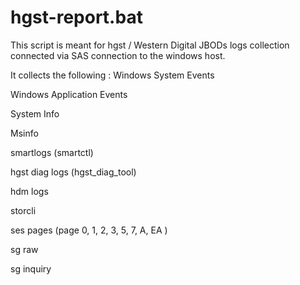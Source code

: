 # hgst-report.bat
This script is meant for hgst / Western Digital JBODs logs collection connected via SAS connection to the windows host.

It collects the following :
Windows System Events

Windows Application Events

System Info

Msinfo

smartlogs (smartctl)

hgst diag logs (hgst_diag_tool)

hdm logs 

storcli 

ses pages (page 0, 1, 2, 3, 5, 7, A, EA )

sg raw

sg inquiry

